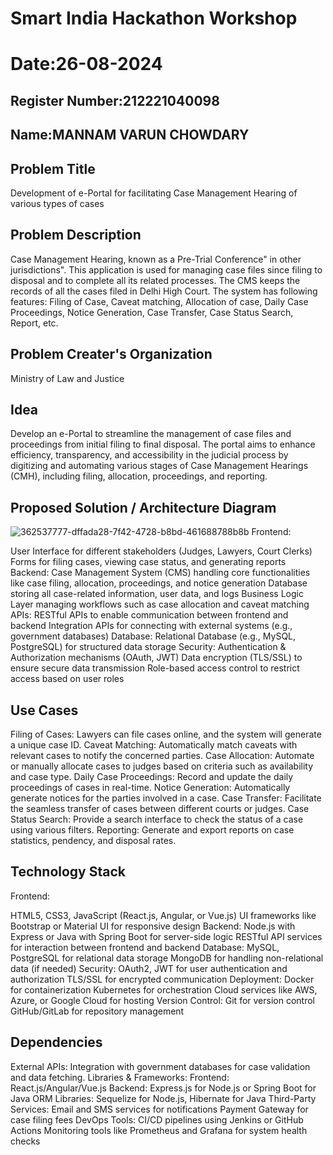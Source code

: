 # Smart India Hackathon Workshop
# Date:26-08-2024
## Register Number:212221040098
## Name:MANNAM VARUN CHOWDARY
## Problem Title
Development of e-Portal for facilitating Case Management Hearing of various types of cases
## Problem Description
Case Management Hearing, known as a Pre-Trial Conference" in other jurisdictions". This application is used for managing case files since filing to disposal and to complete all its related processes. The CMS keeps the records of all the cases filed in Delhi High Court. The system has following features: Filing of Case, Caveat matching, Allocation of case, Daily Case Proceedings, Notice Generation, Case Transfer, Case Status Search, Report, etc.
## Problem Creater's Organization
Ministry of Law and Justice

## Idea
Develop an e-Portal to streamline the management of case files and proceedings from initial filing to final disposal. The portal aims to enhance efficiency, transparency, and accessibility in the judicial process by digitizing and automating various stages of Case Management Hearings (CMH), including filing, allocation, proceedings, and reporting.


## Proposed Solution / Architecture Diagram
![362537777-dffada28-7f42-4728-b8bd-461688788b8b](https://github.com/user-attachments/assets/4244fdae-e57c-4f93-bf8c-a03938c6402c)
Frontend:

User Interface for different stakeholders (Judges, Lawyers, Court Clerks)
Forms for filing cases, viewing case status, and generating reports
Backend:
Case Management System (CMS) handling core functionalities like case filing, allocation, proceedings, and notice generation
Database storing all case-related information, user data, and logs
Business Logic Layer managing workflows such as case allocation and caveat matching
APIs:
RESTful APIs to enable communication between frontend and backend
Integration APIs for connecting with external systems (e.g., government databases)
Database:
Relational Database (e.g., MySQL, PostgreSQL) for structured data storage
Security:
Authentication & Authorization mechanisms (OAuth, JWT)
Data encryption (TLS/SSL) to ensure secure data transmission
Role-based access control to restrict access based on user roles



## Use Cases
Filing of Cases:
Lawyers can file cases online, and the system will generate a unique case ID.
Caveat Matching:
Automatically match caveats with relevant cases to notify the concerned parties.
Case Allocation:
Automate or manually allocate cases to judges based on criteria such as availability and case type.
Daily Case Proceedings:
Record and update the daily proceedings of cases in real-time.
Notice Generation:
Automatically generate notices for the parties involved in a case.
Case Transfer:
Facilitate the seamless transfer of cases between different courts or judges.
Case Status Search:
Provide a search interface to check the status of a case using various filters.
Reporting:
Generate and export reports on case statistics, pendency, and disposal rates.

## Technology Stack
Frontend:

HTML5, CSS3, JavaScript (React.js, Angular, or Vue.js)
UI frameworks like Bootstrap or Material UI for responsive design
Backend:
Node.js with Express or Java with Spring Boot for server-side logic
RESTful API services for interaction between frontend and backend
Database:
MySQL, PostgreSQL for relational data storage
MongoDB for handling non-relational data (if needed)
Security:
OAuth2, JWT for user authentication and authorization
TLS/SSL for encrypted communication
Deployment:
Docker for containerization
Kubernetes for orchestration
Cloud services like AWS, Azure, or Google Cloud for hosting
Version Control:
Git for version control
GitHub/GitLab for repository management

## Dependencies
External APIs:
Integration with government databases for case validation and data fetching.
Libraries & Frameworks:
Frontend: React.js/Angular/Vue.js
Backend: Express.js for Node.js or Spring Boot for Java
ORM Libraries: Sequelize for Node.js, Hibernate for Java
Third-Party Services:
Email and SMS services for notifications
Payment Gateway for case filing fees
DevOps Tools:
CI/CD pipelines using Jenkins or GitHub Actions
Monitoring tools like Prometheus and Grafana for system health checks

